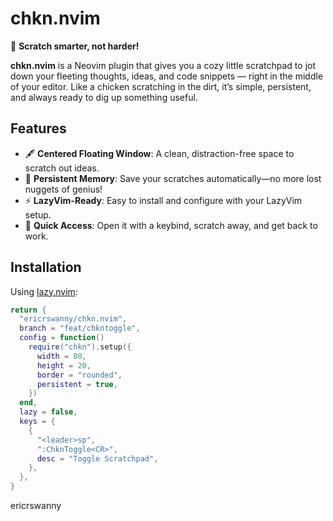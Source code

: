 # chkn.nvim

🐔 **Scratch smarter, not harder!**

**chkn.nvim** is a Neovim plugin that gives you a cozy little scratchpad to jot down your fleeting thoughts, ideas, and code snippets — right in the middle of your editor. Like a chicken scratching in the dirt, it’s simple, persistent, and always ready to dig up something useful.

## Features

- 🖋️ **Centered Floating Window**: A clean, distraction-free space to scratch out ideas.
- 💾 **Persistent Memory**: Save your scratches automatically—no more lost nuggets of genius!
- ⚡ **LazyVim-Ready**: Easy to install and configure with your LazyVim setup.
- 🐓 **Quick Access**: Open it with a keybind, scratch away, and get back to work.

## Installation

Using [lazy.nvim](https://github.com/folke/lazy.nvim):

```lua
return {
  "ericrswanny/chkn.nvim",
  branch = "feat/chkntoggle",
  config = function()
    require("chkn").setup({
      width = 80,
      height = 20,
      border = "rounded",
      persistent = true,
    })
  end,
  lazy = false,
  keys = {
    {
      "<leader>sp",
      ":ChknToggle<CR>",
      desc = "Toggle Scratchpad",
    },
  },
}

```

ericrswanny
